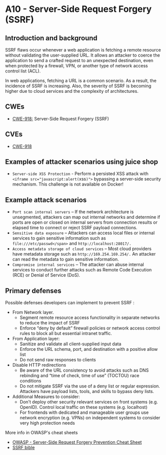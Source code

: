 # A10 - Server-Side Request Forgery (SSRF)

## Introduction and background

SSRF flaws occur whenever a web application is fetching a remote resource
without validating the user-supplied URL. It allows an attacker to coerce the
application to send a crafted request to an unexpected destination, even when
protected by a firewall, VPN, or another type of network access control list (ACL).

In web applications, fetching a URL is a common scenario. As a result,
the incidence of SSRF is increasing. Also, the severity of SSRF is becoming
higher due to cloud services and the complexity of architectures.

## CWEs

- [CWE-918:](https://cwe.mitre.org/data/definitions/918.html)
Server-Side Request Forgery (SSRF)

## CVEs

- [CWE-918](https://www.opencve.io/cve?cwe=CWE-918)

## Examples of attacker scenarios using juice shop

- `Server-side XSS Protection` - Perform a persisted XSS attack with `<iframe src="javascript:alert(`xss`)">` bypassing a server-side security mechanism. This challenge is not available on Docker!

## Example attack scenarios

- `Port scan internal servers` – If the network architecture is unsegmented, attackers can map out internal networks and determine if ports are open or closed on internal servers from connection results or elapsed time to connect or reject SSRF payload connections.
- `Sensitive data exposure` – Attackers can access local files or internal services to gain sensitive information such as `file:///etc/passwd</span>` and `http://localhost:28017/.`
- `Access metadata storage of cloud services` – Most cloud providers have metadata storage such as `http://169.254.169.254/.` An attacker can read the metadata to gain sensitive information.
- `Compromise internal services` – The attacker can abuse internal services to conduct further attacks such as Remote Code Execution (RCE) or Denial of Service (DoS).

## Primary defenses

Possible defenses developers can implement to prevent SSRF :

- From Network layer.
    - Segment remote resource access functionality in separate networks to reduce the impact of SSRF
    - Enforce “deny by default” firewall policies or network access control rules to block all but essential intranet traffic.
- From Application layer:
    - Sanitize and validate all client-supplied input data
    - Enforce the URL schema, port, and destination with a positive allow list
    - Do not send raw responses to clients
- Disable HTTP redirections
    - Be aware of the URL consistency to avoid attacks such as DNS rebinding and “time of check, time of use” (TOCTOU) race conditions
    - Do not mitigate SSRF via the use of a deny list or regular expression. Attackers have payload lists, tools, and skills to bypass deny lists.
- Additional Measures to consider:
    - Don't deploy other security relevant services on front systems (e.g. OpenID). Control local traffic on these systems (e.g. localhost)
    - For frontends with dedicated and manageable user groups use network encryption (e.g. VPNs) on independent systems to consider very high protection needs

More info in OWASP's cheat sheets

- [OWASP - Server-Side Request Forgery Prevention Cheat Sheet](https://cheatsheetseries.owasp.org/cheatsheets/Server_Side_Request_Forgery_Prevention_Cheat_Sheet.html)
- [SSRF bible](https://cheatsheetseries.owasp.org/assets/Server_Side_Request_Forgery_Prevention_Cheat_Sheet_SSRF_Bible.pdf)
